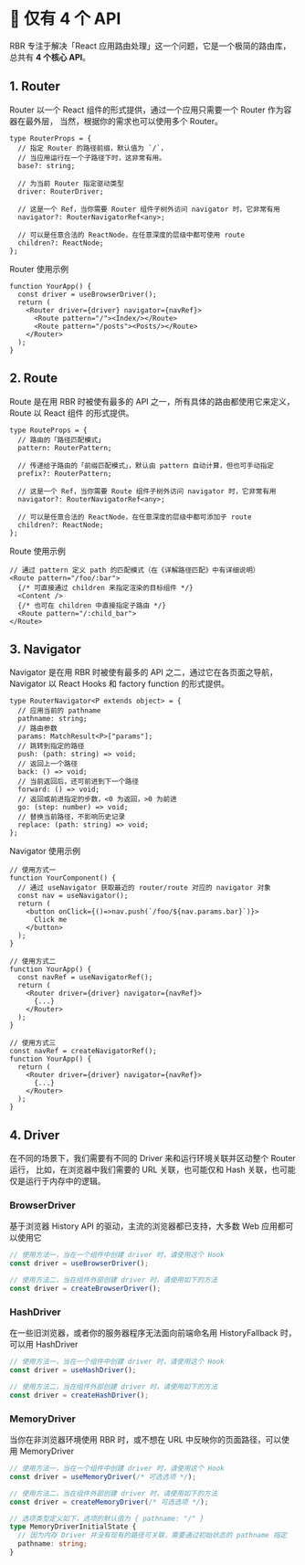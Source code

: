 # 🗼 仅有 4 个 API

RBR 专注于解决「React 应用路由处理」这一个问题，它是一个极简的路由库，总共有 **4 个核心 API**。

## 1. Router

Router 以一个 React 组件的形式提供，通过一个应用只需要一个 Router 作为容器在最外层，
当然，根据你的需求也可以使用多个 Router。

```tsx
type RouterProps = {
  // 指定 Router 的路径前缀，默认值为 `/`，
  // 当应用运行在一个子路径下时，这非常有用。
  base?: string;

  // 为当前 Router 指定驱动类型
  driver: RouterDriver;

  // 这是一个 Ref，当你需要 Router 组件子树外访问 navigator 时，它非常有用
  navigator?: RouterNavigatorRef<any>;

  // 可以是任意合法的 ReactNode，在任意深度的层级中都可使用 route
  children?: ReactNode;
};
```

Router 使用示例

```tsx
function YourApp() {
  const driver = useBrowserDriver(); 
  return (
    <Router driver={driver} navigator={navRef}>
      <Route pattern="/"><Index/></Route>
      <Route pattern="/posts"><Posts/></Route>
    </Router>
  );
}
```

## 2. Route

Route 是在用 RBR 时被使有最多的 API 之一，所有具体的路由都使用它来定义，Route 以 React 组件
的形式提供。

```tsx
type RouteProps = {
  // 路由的「路径匹配模式」
  pattern: RouterPattern;

  // 传递给子路由的「前缀匹配模式」，默认由 pattern 自动计算，但也可手动指定
  prefix?: RouterPattern;

  // 这是一个 Ref，当你需要 Route 组件子树外访问 navigator 时，它非常有用
  navigator?: RouterNavigatorRef<any>;

  // 可以是任意合法的 ReactNode，在任意深度的层级中都可添加子 route
  children?: ReactNode;
};
```

Route 使用示例

```tsx
// 通过 pattern 定义 path 的匹配模式（在《详解路径匹配》中有详细说明）
<Route pattern="/foo/:bar">
  {/* 可直接通过 children 来指定渲染的目标组件 */}
  <Content />
  {/* 也可在 children 中直接指定子路由 */}
  <Route pattern="/:child_bar">
</Route>
```

## 3. Navigator

Navigator 是在用 RBR 时被使有最多的 API 之二，通过它在各页面之导航，
Navigator 以 React Hooks 和 factory function 的形式提供。

```tsx
type RouterNavigator<P extends object> = {
  // 应用当前的 pathname
  pathname: string;
  // 路由参数
  params: MatchResult<P>["params"];
  // 跳转到指定的路径
  push: (path: string) => void;
  // 返回上一个路径
  back: () => void;
  // 当前返回后，还可前进到下一个路径
  forward: () => void;
  // 返回或前进指定的步数，<0 为返回，>0 为前进
  go: (step: number) => void;
  // 替换当前路径，不影响历史记录
  replace: (path: string) => void;
};
```

Navigator 使用示例

```tsx
// 使用方式一
function YourComponent() {
  // 通过 useNavigator 获取最近的 router/route 对应的 navigator 对象
  const nav = useNavigator();
  return (
    <button onClick={()=>nav.push(`/foo/${nav.params.bar}`)}>
      Click me
    </button>
  );
}

// 使用方式二
function YourApp() {
  const navRef = useNavigatorRef();
  return (
    <Router driver={driver} navigator={navRef}>
      {...}
    </Router>
  );
}

// 使用方式三
const navRef = createNavigatorRef();
function YourApp() {
  return (
    <Router driver={driver} navigator={navRef}>
      {...}
    </Router>
  );
}
```

## 4. Driver

在不同的场景下，我们需要有不同的 Driver 来和运行环境关联并区动整个 Router 运行，
比如，在浏览器中我们需要的 URL 关联，也可能仅和 Hash 关联，也可能仅是运行于内存中的逻辑。

### BrowserDriver

基于浏览器 History API 的驱动，主流的浏览器都已支持，大多数 Web 应用都可以使用它

```ts
// 使用方法一，当在一个组件中创建 driver 时，请使用这个 Hook
const driver = useBrowserDriver();

// 使用方法二，当在组件外部创建 driver 时，请使用如下的方法
const driver = createBrowserDriver();
```

### HashDriver

在一些旧浏览器，或者你的服务器程序无法面向前端命名用 HistoryFallback 时，可以用 HashDriver

```ts
// 使用方法一，当在一个组件中创建 driver 时，请使用这个 Hook
const driver = useHashDriver();

// 使用方法二，当在组件外部创建 driver 时，请使用如下的方法
const driver = createHashDriver();
```

### MemoryDriver

当你在非浏览器环境使用 RBR 时，或不想在 URL 中反映你的页面路径，可以使用 MemoryDriver

```ts
// 使用方法一，当在一个组件中创建 driver 时，请使用这个 Hook
const driver = useMemoryDriver(/* 可选选项 */);

// 使用方法二，当在组件外部创建 driver 时，请使用如下的方法
const driver = createMemoryDriver(/* 可选选项 */);

// 选项类型定义如下，选项的默认值为 { pathname: "/" }
type MemoryDriverInitialState {
  // 因为内存 Driver 并没有现有的路径可关联，需要通过初始状态的 pathname 指定
  pathname: string; 
}
```

